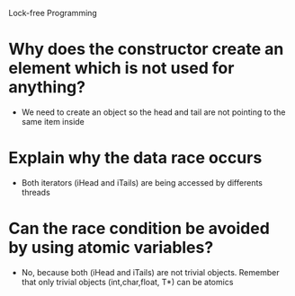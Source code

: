 Lock-free Programming
# Why does the constructor create an element which is not used for anything?
+ We need to create an object so the head and tail are not pointing to the same item inside
# Explain why the data race occurs
+ Both iterators (iHead and iTails) are being accessed by differents threads
# Can the race condition be avoided by using atomic variables?
+ No, because both (iHead and iTails) are not trivial objects. Remember that only trivial objects (int,char,float, T*) can be atomics